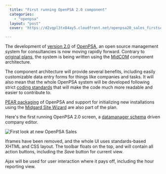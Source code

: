 ```yaml
---
  title: "First running OpenPSA 2.0 component"
  categories: 
    - "openpsa"
  layout: "post"
  cover: 'https://d2vqpl3tx84ay5.cloudfront.net/openpsa20_sales_firstscreen.jpg'

---
```

The development of [version 2.0][1] of [OpenPSA][2], an open source management system for consultancies is now moving rapidly forward. Contrary to [original plans][3], the system is being written using the [MidCOM][4] component architecture.

The component architecture will provide several benefits, including easily customizable data entry forms for things like companies and tasks. It will also mean that the whole OpenPSA system will be developed following strict [coding standards][5] that will make the code much more readable and easier to contribute to.

[PEAR packaging][6] of OpenPSA and support for initializing new installations using the [Midgard Site Wizard][7] are also part of the plan.

Here's the first running OpenPSA 2.0 screen, a [datamanager schema][8] driven company editor. 

![First look at new OpenPSA Sales](https://d2vqpl3tx84ay5.cloudfront.net/openpsa20_sales_firstscreen.jpg)

Iframes have been removed, and the whole UI uses standards-based XHTML and CSS layout. The toolbar floats on the top, and will contain all action buttons, including the _Save_ button for current view.

Ajax will be used for user interaction where it pays off, including the hour reporting view.

[1]: http://www.openpsa.org/development/version_20/
[2]: http://www.openpsa.org/
[3]: http://www.openpsa.org/development/version_20/core_spec.html
[4]: http://bergie.iki.fi/midcom-permalink-b091d0652432d63cbd717578e7133745
[5]: http://www.midgard-project.org/midcom-permalink-2e4394b43693dc6c5c6b7ae77037b4c3
[6]: http://bergie.iki.fi/midcom-permalink-1d067d321083390ec8a782d3ead0f34f
[7]: http://bergie.iki.fi/midcom-permalink-8928b46c23b862209f4c8e70c5fbd4e8
[8]: http://www.midgard-project.org/midcom-permalink-7cd14d19bbf0b9c8d31e6aceb0992eb9

